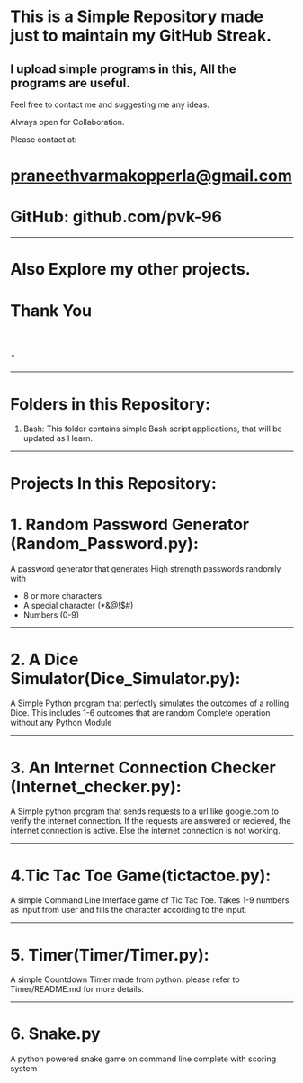 # This is a Simple Repository made just to maintain my GitHub Streak.
I upload simple programs in this, All the programs are useful.
---
Feel free to contact me and suggesting me any ideas.

Always open for Collaboration.

Please contact at:
# praneethvarmakopperla@gmail.com
# GitHub: github.com/pvk-96
---
# Also Explore my other projects.
# Thank You
# .

---
# Folders in this Repository:
1. Bash:
    This folder contains simple Bash script applications, that will be updated as I learn.

---

# Projects In this Repository:
# 1. Random Password Generator (Random_Password.py):
A password generator that generates High strength passwords randomly with
  * 8 or more characters
  * A special character (*&@!$#)
  * Numbers (0-9)
---

# 2. A Dice Simulator(Dice_Simulator.py):
A Simple Python program that perfectly simulates the outcomes of a rolling Dice.
  This includes 1-6 outcomes that are random
  Complete operation without any Python Module

---

# 3. An Internet Connection Checker (Internet_checker.py):
A Simple python program that sends requests to a url like google.com to verify the internet connection.
 If the requests are answered or recieved, the internet connection is active.
 Else the internet connection is not working.

---

# 4.Tic Tac Toe Game(tictactoe.py):
A simple Command Line Interface game of Tic Tac Toe.
Takes 1-9 numbers as input from user and fills the character according to the input.

---

# 5. Timer(Timer/Timer.py):
A simple Countdown Timer made from python. 
please refer to Timer/README.md for more details.


---

# 6. Snake.py

A python powered snake game on command line complete with scoring system